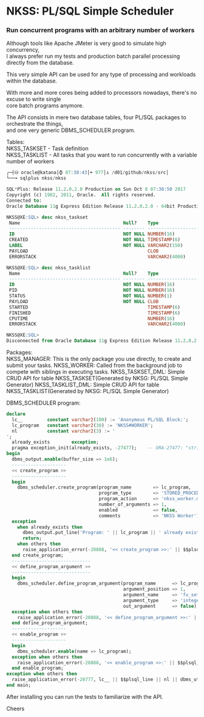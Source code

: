 # NKSS: PL/SQL Simple Scheduler
### Run concurrent programs with an arbitrary number of workers

Although tools like Apache JMeter is very good to simulate high concurrency,  
I always prefer run my tests and production batch parallel processing directly from the database.

This very simple API can be used for any type of processing and workloads within the database.

With more and more cores being added to processors nowadays, there's no excuse to write single  
core batch programs anymore.

The API consists in mere two database tables, four PL/SQL packages to orchestrate the things,  
and one very generic DBMS_SCHEDULER program.

Tables:  
NKSS_TASKSET - Task definition  
NKSS_TASKLIST - All tasks that you want to run concurrently with a variable number of workers

```sql
╭─┤⛁ oracle@katana│⌚ 07:38:43│☂ 977│⚓ /d01/github/nkss/src│
└──╼ sqlplus nkss/nkss

SQL*Plus: Release 11.2.0.2.0 Production on Sun Oct 8 07:38:50 2017
Copyright (c) 1982, 2011, Oracle.  All rights reserved.
Connected to:
Oracle Database 11g Express Edition Release 11.2.0.2.0 - 64bit Production

NKSS@XE:SQL> desc nkss_taskset
 Name                                      Null?    Type
 ----------------------------------------- -------- ----------------------------
 ID                                        NOT NULL NUMBER(16)
 CREATED                                   NOT NULL TIMESTAMP(6)
 LABEL                                     NOT NULL VARCHAR2(150)
 PAYLOAD                                            CLOB
 ERRORSTACK                                         VARCHAR2(4000)

NKSS@XE:SQL> desc nkss_tasklist
 Name                                      Null?    Type
 ----------------------------------------- -------- ----------------------------
 ID                                        NOT NULL NUMBER(16)
 PID                                       NOT NULL NUMBER(16)
 STATUS                                    NOT NULL NUMBER(1)
 PAYLOAD                                   NOT NULL CLOB
 STARTED                                            TIMESTAMP(6)
 FINISHED                                           TIMESTAMP(6)
 CPUTIME                                            NUMBER(16)
 ERRORSTACK                                         VARCHAR2(4000)

NKSS@XE:SQL>
Disconnected from Oracle Database 11g Express Edition Release 11.2.0.2.0 - 64bit Production
```
Packages:  
NKSS_MANAGER: This is the only package you use directly, to create and submit your tasks.
NKSS_WORKER: Called from the background job to compete with siblings in executing tasks.
NKSS_TASKSET_DML: Simple CRUD API for table NKSS_TASKSET(Generated by NKSG: PL/SQL Simple Generator)
NKSS_TASKLIST_DML: Simple CRUD API for table NKSS_TASKLIST(Generated by NKSG: PL/SQL Simple Generator)

DBMS_SCHEDULER program:
```sql
declare
  lc__         constant varchar2(100) := 'Anonymous PL/SQL Block:';
  lc_program   constant varchar2(30) := 'NKSS#WORKER';
  nl           constant varchar2(3) := '
';
  already_exists        exception;
  pragma exception_init(already_exists, -27477);    -- ORA-27477: "string.string" already exists
begin
  dbms_output.enable(buffer_size => 1e6);
  --------------------
  << create_program >>
  --------------------
  begin
    dbms_scheduler.create_program(program_name        => lc_program,
                                  program_type        => 'STORED_PROCEDURE',
                                  program_action      => 'nkss_worker.main',
                                  number_of_arguments => 1,
                                  enabled             => false,
                                  comments            => 'NKSS Worker');
  exception
    when already_exists then
      dbms_output.put_line('Program: ' || lc_program || ' already exists. Exiting now...');
      return;
    when others then
      raise_application_error(-20888, '<< create_program >>:' || $$plsql_line || nl || dbms_utility.format_error_stack);
  end create_program;
  -----------------------------
  << define_program_argument >>
  -----------------------------
  begin
    dbms_scheduler.define_program_argument(program_name      => lc_program,
                                           argument_position => 1,
                                           argument_name     => 'fv_setid',
                                           argument_type     => 'integer',
                                           out_argument      => false);
  exception when others then
    raise_application_error(-20888, '<< define_program_argument >>:' || $$plsql_line || nl || dbms_utility.format_error_stack);
  end define_program_argument;
  --------------------
  << enable_program >>
  --------------------
  begin
    dbms_scheduler.enable(name => lc_program);
  exception when others then
    raise_application_error(-20888, '<< enable_program >>:' || $$plsql_line || nl || dbms_utility.format_error_stack);
  end enable_program;
exception when others then
  raise_application_error(-20777, lc__ || $$plsql_line || nl || dbms_utility.format_error_stack);
end main;
```
After installing you can run the tests to familiarize with the API.

Cheers
